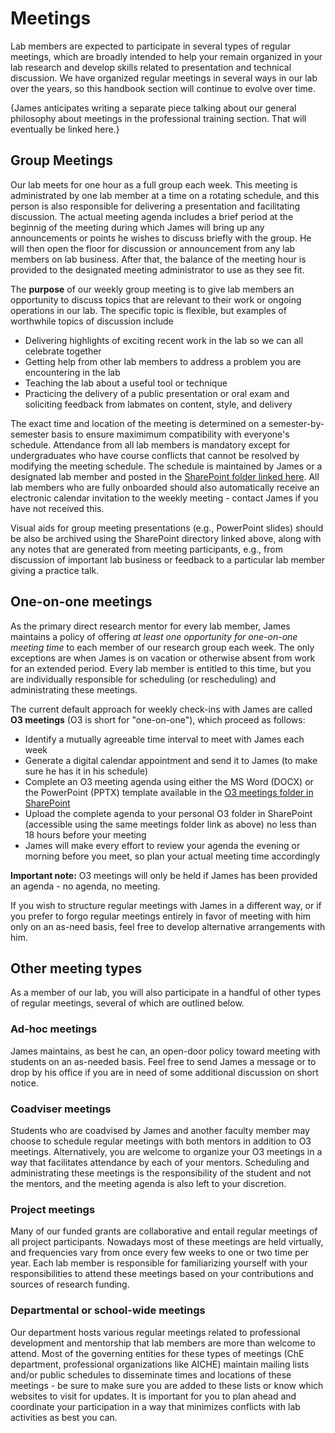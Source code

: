 # Meetings

Lab members are expected to participate in several types of regular meetings, which are broadly intended to help your remain organized in your lab research and develop skills related to presentation and technical discussion. 
We have organized regular meetings in several ways in our lab over the years, so this handbook section will continue to evolve over time.

{James anticipates writing a separate piece talking about our general philosophy about meetings in the professional training section. That will eventually be linked here.}


## Group Meetings

Our lab meets for one hour as a full group each week.
This meeting is administrated by one lab member at a time on a rotating schedule, and this person is also responsible for delivering a presentation and facilitating discussion. 
The actual meeting agenda includes a brief period at the beginnig of the meeting during which James will bring up any announcements or points he wishes to discuss briefly with the group.
He will then open the floor for discussion or announcement from any lab members on lab business.
After that, the balance of the meeting hour is provided to the designated meeting administrator to use as they see fit.

The **purpose** of our weekly group meeting is to give lab members an opportunity to discuss topics that are relevant to their work or ongoing operations in our lab.
The specific topic is flexible, but examples of worthwhile topics of discussion include

* Delivering highlights of exciting recent work in the lab so we can all celebrate together
* Getting help from other lab members to address a problem you are encountering in the lab 
* Teaching the lab about a useful tool or technique
* Practicing the delivery of a public presentation or oral exam and soliciting feedback from labmates on content, style, and delivery

The exact time and location of the meeting is determined on a semester-by-semester basis to ensure maximimum compatibility with everyone's schedule.
Attendance from all lab members is mandatory except for undergraduates who have course conflicts that cannot be resolved by modifying the meeting schedule.
The schedule is maintained by James or a designated lab member and posted in the [SharePoint folder linked here](https://pitt.sharepoint.com/:f:/r/sites/mckonelab2/Shared%20Documents/Meetings/Group%20Meeting?csf=1&web=1&e=YkBIfx).
All lab members who are fully onboarded should also automatically receive an electronic calendar invitation to the weekly meeting - contact James if you have not received this.

Visual aids for group meeting presentations (e.g., PowerPoint slides) should be also be archived using the SharePoint directory linked above, along with any notes that are generated from meeting participants, e.g., from discussion of important lab business or feedback to a particular lab member giving a practice talk.

## One-on-one meetings

As the primary direct research mentor for every lab member, James maintains a policy of offering _at least one opportunity for one-on-one meeting time_ to each member of our research group each week. 
The only exceptions are when James is on vacation or otherwise absent from work for an extended period.
Every lab member is entitled to this time, but you are individually responsible for scheduling (or rescheduling) and administrating these meetings. 

The current default approach for weekly check-ins with James are called **O3 meetings** (O3 is short for "one-on-one"), which proceed as follows:

* Identify a mutually agreeable time interval to meet with James each week
* Generate a digital calendar appointment and send it to James (to make sure he has it in his schedule)
* Complete an O3 meeting agenda using either the MS Word (DOCX) or the PowerPoint (PPTX) template available in the [O3 meetings folder in SharePoint](https://pitt.sharepoint.com/:f:/r/sites/mckonelab2/Shared%20Documents/Meetings/O3%20Meetings?csf=1&web=1&e=VJpfYY)
* Upload the complete agenda to your personal O3 folder in SharePoint (accessible using the same meetings folder link as above) no less than 18 hours before your meeting 
* James will make every effort to review your agenda the evening or morning before you meet, so plan your actual meeting time accordingly

**Important note:** O3 meetings will only be held if James has been provided an agenda - no agenda, no meeting.

If you wish to structure regular meetings with James in a different way, or if you prefer to forgo regular meetings entirely in favor of meeting with him only on an as-need basis, feel free to develop alternative arrangements with him.

## Other meeting types

As a member of our lab, you will also participate in a handful of other types of regular meetings, several of which are outlined below. 

### Ad-hoc meetings

James maintains, as best he can, an open-door policy toward meeting with students on an as-needed basis.
Feel free to send James a message or to drop by his office if you are in need of some additional discussion on short notice.

### Coadviser meetings

Students who are coadvised by James and another faculty member may choose to schedule regular meetings with both mentors in addition to O3 meetings.
Alternatively, you are welcome to organize your O3 meetings in a way that facilitates attendance by each of your mentors.
Scheduling and administrating these meetings is the responsibility of the student and not the mentors, and the meeting agenda is also left to your discretion.

### Project meetings

Many of our funded grants are collaborative and entail regular meetings of all project participants.
Nowadays most of these meetings are held virtually, and frequencies vary from once every few weeks to one or two time per year.
Each lab member is responsible for familiarizing yourself with your responsibilities to attend these meetings based on your contributions and sources of research funding.

### Departmental or school-wide meetings

Our department hosts various regular meetings related to professional development and mentorship that lab members are more than welcome to attend.
Most of the governing entities for these types of meetings (ChE department, professional organizations like AICHE) maintain mailing lists and/or public schedules to disseminate times and locations of these meetings - be sure to make sure you are added to these lists or know which websites to visit for updates.
It is important for you to plan ahead and coordinate your participation in a way that minimizes conflicts with lab activities as best you can.
